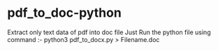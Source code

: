# pdf_to_doc-python
Extract only text data of pdf into doc file
Just Run the python file using command :- python3 pdf_to_docx.py > Filename.doc
